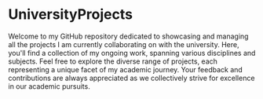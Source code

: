 # UniversityProjects
Welcome to my GitHub repository dedicated to showcasing and managing all the projects I am currently collaborating on with the university. Here, you'll find a collection of my ongoing work, spanning various disciplines and subjects. Feel free to explore the diverse range of projects, each representing a unique facet of my academic journey. Your feedback and contributions are always appreciated as we collectively strive for excellence in our academic pursuits.
